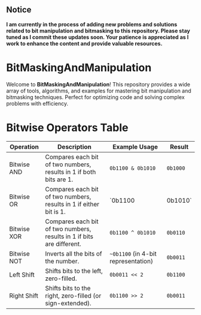 ## Notice

**I am currently in the process of adding new problems and solutions related to bit manipulation and bitmasking to this repository. Please stay tuned as I commit these updates soon. Your patience is appreciated as I work to enhance the content and provide valuable resources.**

# BitMaskingAndManipulation

Welcome to **BitMaskingAndManipulation**! This repository provides a wide array of tools, algorithms, and examples for mastering bit manipulation and bitmasking techniques. Perfect for optimizing code and solving complex problems with efficiency.

# Bitwise Operators Table

| Operation      | Description                                      | Example Usage                      | Result             |
|----------------|--------------------------------------------------|-----------------------------------|--------------------|
| Bitwise AND    | Compares each bit of two numbers, results in 1 if both bits are 1. | `0b1100 & 0b1010` | `0b1000` |
| Bitwise OR     | Compares each bit of two numbers, results in 1 if either bit is 1. | `0b1100 | 0b1010` | `0b1110` |
| Bitwise XOR    | Compares each bit of two numbers, results in 1 if bits are different. | `0b1100 ^ 0b1010` | `0b0110` |
| Bitwise NOT    | Inverts all the bits of the number.             | `~0b1100` (in 4-bit representation) | `0b0011` |
| Left Shift     | Shifts bits to the left, zero-filled.           | `0b0011 << 2` | `0b1100` |
| Right Shift    | Shifts bits to the right, zero-filled (or sign-extended). | `0b1100 >> 2` | `0b0011` |



